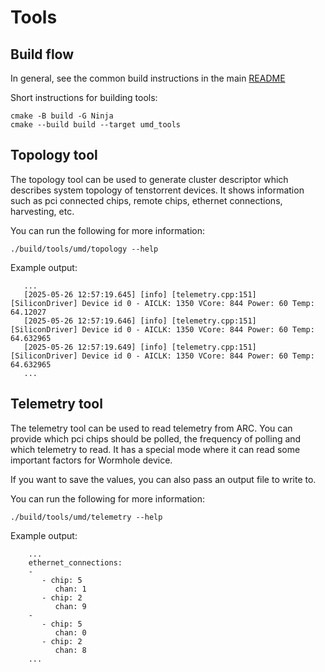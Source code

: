 # Tools

## Build flow

In general, see the common build instructions in the main [README](../README.md)

Short instructions for building tools:
```
cmake -B build -G Ninja
cmake --build build --target umd_tools
```

## Topology tool

The topology tool can be used to generate cluster descriptor which describes system topology of tenstorrent devices.
It shows information such as pci connected chips, remote chips, ethernet connections, harvesting, etc.

You can run the following for more information:
```
./build/tools/umd/topology --help
```

Example output:
```
   ...
   [2025-05-26 12:57:19.645] [info] [telemetry.cpp:151] [SiliconDriver] Device id 0 - AICLK: 1350 VCore: 844 Power: 60 Temp: 64.12027
   [2025-05-26 12:57:19.646] [info] [telemetry.cpp:151] [SiliconDriver] Device id 0 - AICLK: 1350 VCore: 844 Power: 60 Temp: 64.632965
   [2025-05-26 12:57:19.649] [info] [telemetry.cpp:151] [SiliconDriver] Device id 0 - AICLK: 1350 VCore: 844 Power: 60 Temp: 64.632965
   ...
```

## Telemetry tool

The telemetry tool can be used to read telemetry from ARC. You can provide which pci chips should be polled, the frequency of polling and which telemetry to read.
It has a special mode where it can read some important factors for Wormhole device.

If you want to save the values, you can also pass an output file to write to.

You can run the following for more information:
```
./build/tools/umd/telemetry --help
```

Example output:
```
    ...
    ethernet_connections:
    -
       - chip: 5
          chan: 1
       - chip: 2
          chan: 9
    -
       - chip: 5
          chan: 0
       - chip: 2
          chan: 8
    ...
```
